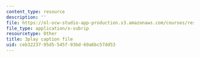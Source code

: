 ```yaml
---
content_type: resource
description: ''
file: https://ol-ocw-studio-app-production.s3.amazonaws.com/courses/res-9-003-brains-minds-and-machines-summer-course-summer-2015/ceb3223795d5545f93bd69a6bc57dd53_hRAlCx8Xd0Q.vtt
file_type: application/x-subrip
resourcetype: Other
title: 3play caption file
uid: ceb32237-95d5-545f-93bd-69a6bc57dd53
---
```

